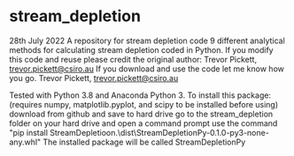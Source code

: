 # stream_depletion
28th July 2022 
A repository for stream depletion code 9 different analytical methods for calculating stream depletion coded in Python. 
If you modify this code and reuse please credit the original author: Trevor Pickett, trevor.pickett@csiro.au
If you download and use the code let me know how you go. Trevor Pickett, trevor.pickett@csiro.au

Tested with Python 3.8 and Anaconda Python 3.
To install this package: (requires numpy, matplotlib.pyplot, and scipy to be installed before using)
download from github and save to hard drive
go to the stream_depletion folder on your hard drive and open a command prompt
use the command "pip install StreamDepletioon.\dist\StreamDepletionPy-0.1.0-py3-none-any.whl"
The installed package will be called StreamDepletionPy
